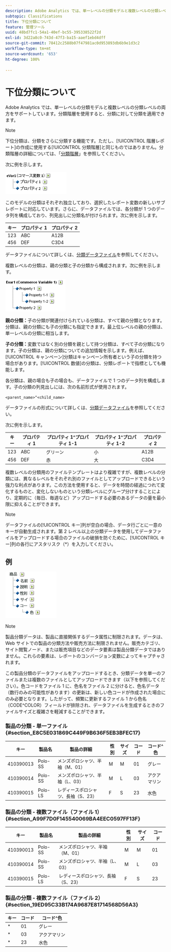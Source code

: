 ```yaml
---
description: Adobe Analytics では、単一レベルの分類モデルと複数レベルの分類レベルの両方をサポートしています。分類階層を使用すると、分類に対して分類を適用できます。
subtopic: Classifications
title: 下位分類について
feature: 管理ツール
uuid: 48bd7fc1-54a1-40ef-bc55-395338522f2d
exl-id: 3d22a8c0-743d-47f3-ba15-aaef1ebd4dff
source-git-commit: 78412c2588b07f47981ac0d953893db6b9e1d3c2
workflow-type: tm+mt
source-wordcount: '653'
ht-degree: 100%

---
```


# 下位分類について

Adobe Analytics では、単一レベルの分類モデルと複数レベルの分類レベルの両方をサポートしています。分類階層を使用すると、分類に対して分類を適用できます。

>[!NOTE]
>
>下位分類は、分類をさらに分類する機能です。ただし、[!UICONTROL 階層レポート]の作成に使用する[!UICONTROL 分類階層]と同じものではありません。分類階層の詳細については、「[分類階層](/help/admin/admin/conversion-var-admin/classification-hierarchies.md)」を参照してください。

次に例を示します。

![](assets/single-level-popup-C.png)

このモデルの分類はそれぞれ独立しており、選択したレポート変数の新しいサブレポートに対応しています。さらに、データファイルでは、各分類が 1 つのデータ列を構成しており、列見出しに分類名が付けられます。次に例を示します。

| キー | プロパティ 1 | プロパティ 2 |
|---|---|---|
| 123 | ABC | A12B |
| 456 | DEF | C3D4 |

データファイルについて詳しくは、[分類データファイル](/help/components/classifications/importer/c-saint-data-files.md)を参照してください。

複数レベルの分類は、親の分類と子の分類から構成されます。次に例を示します。

![](assets/Multi-Level-Class-popup.png)

**親の分類：**&#x200B;子の分類が関連付けられている分類は、すべて親の分類となります。分類は、親の分類にも子の分類にも指定できます。最上位レベルの親の分類は、単一レベルの分類に相当します。

**子の分類：**&#x200B;変数ではなく別の分類を親として持つ分類は、すべて子の分類になります。子の分類は、親の分類についての追加情報を示します。例えば、[!UICONTROL キャンペーン]分類はキャンペーン所有者という子の分類を持つ場合があります。[!UICONTROL 数値]の分類は、分類レポートで指標としても機能します。

各分類は、親の場合も子の場合も、データファイルで 1 つのデータ列を構成します。子の分類の列見出しには、次の名前形式が使用されます。

`<parent_name>^<child_name>`

データファイルの形式について詳しくは、[分類データファイル](/help/components/classifications/importer/c-saint-data-files.md)を参照してください。

次に例を示します。

| キー | プロパティ 1 | プロパティ 1^プロパティ 1-1 | プロパティ 1^プロパティ 1-2 | プロパティ 2 |
|---|---|---|---|---|
| 123 | ABC | グリーン | 小 | A12B |
| 456 | DEF | 赤 | 大 | C3D4 |

複数レベルの分類用のファイルテンプレートはより複雑ですが、複数レベルの分類には、異なるレベルをそれぞれ別のファイルとしてアップロードできるという強力な利点があります。この方法を使用すると、データを時間の経過につれて変化するものと、変化しないものという分類レベルにグループ分けすることにより、定期的に（毎日、毎週など）アップロードする必要のあるデータの量を最小限に抑えることができます。

>[!NOTE]
>
>データファイルの[!UICONTROL キー]列が空白の場合、データ行ごとに一意のキーが自動生成されます。第 2 レベル以上の分類データを使用してデータファイルをアップロードする場合のファイルの破損を防ぐために、[!UICONTROL キー]列の各行にアスタリスク（*）を入力してください。

## 例

![](assets/sample-product-classifications.png)

>[!NOTE]
>
>製品分類データは、製品に直接関係するデータ属性に制限されます。データは、Web サイトでの製品の分類方法や販売方法に制限されません。販売カテゴリ、サイト閲覧ノード、または販売項目などのデータ要素は製品分類データではありません。これらの要素は、レポートのコンバージョン変数によってキャプチャされます。

この製品分類のデータファイルをアップロードするとき、分類データを単一のファイルまたは複数のファイルとしてアップロードできます（以下を参照してください）。色コードをファイル 1 に、色名をファイル 2 に分けると、色名データ（数行のみの可能性があります）の更新は、新しい色コードが作成された場合にのみ必要となります。したがって、頻繁に更新するファイル 1 から色名（CODE^COLOR）フィールドが排除され、データファイルを生成するときのファイルサイズと複雑さを軽減することができます。

### 製品の分類 - 単一ファイル {#section_E8C5E031869C449F9B636F5EB3BFEC17}

| キー | 製品名 | 製品の詳細 | 性別 | サイズ | コード | コード^色 |
|---|---|---|---|---|---|---|
| 410390013 | Polo-SS | メンズポロシャツ、半袖（M、01） | M | M | 01 | グレー |
| 410390014 | Polo-SS | メンズポロシャツ、半袖（L、03） | M | L | 03 | アクアマリン |
| 410390015 | Polo-LS | レディースポロシャツ、長袖（S、23） | F | S | 23 | 水色 |

### 製品の分類 - 複数ファイル（ファイル 1） {#section_A99F7D0F145540069BA4EEC0597FF13F}

| キー | 製品名 | 製品の詳細 | 性別 | サイズ | コード |
|---|---|---|---|---|---|
| 410390013 | Polo-SS | メンズポロシャツ、半袖（M、01） | M | M | 01 |
| 410390014 | Polo-SS | メンズポロシャツ、半袖（L、03） | M | L | 03 |
| 410390015 | Polo-LS | レディースポロシャツ、長袖（S、23） | F | S | 23 |

### 製品の分類 - 複数ファイル（ファイル 2） {#section_19ED95C33B174A9687E81714568D56A3}

| キー | コード | コード^色 |
|---|---|---|
| * | 01 | グレー |
| * | 03 | アクアマリン |
| * | 23 | 水色 |

